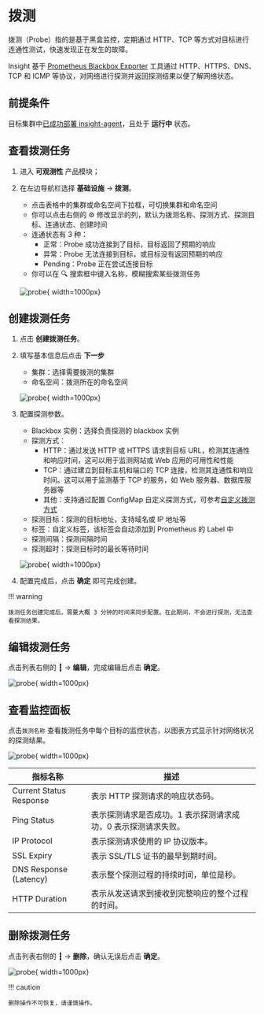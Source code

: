 # 拨测

拨测（Probe）指的是基于黑盒监控，定期通过 HTTP、TCP 等方式对目标进行连通性测试，快速发现正在发生的故障。

Insight 基于 [Prometheus Blackbox Exporter](https://github.com/prometheus/blackbox_exporter)
工具通过 HTTP、HTTPS、DNS、TCP 和 ICMP 等协议，对网络进行探测并返回探测结果以便了解网络状态。

## 前提条件

目标集群中[已成功部署 insight-agent](../../quickstart/install/install-agent.md)，且处于 __运行中__ 状态。

## 查看拨测任务

1. 进入 __可观测性__ 产品模块；
2. 在左边导航栏选择 __基础设施__ -> __拨测__。

    - 点击表格中的集群或命名空间下拉框，可切换集群和命名空间
    - 你可以点击右侧的 ⚙️ 修改显示的列，默认为拨测名称、探测方式、探测目标、连通状态、创建时间
    - 连通状态有 3 种：
        - 正常：Probe 成功连接到了目标，目标返回了预期的响应
        - 异常：Probe 无法连接到目标，或目标没有返回预期的响应
        - Pending：Probe 正在尝试连接目标
    - 你可以在 🔍 搜索框中键入名称，模糊搜索某些拨测任务

    ![probe](https://docs.daocloud.io/daocloud-docs-images/docs/zh/docs/insight/images/probe00.png){ width=1000px}

## 创建拨测任务

1. 点击 __创建拨测任务__。
2. 填写基本信息后点击 __下一步__ 

    - 集群：选择需要拨测的集群
    - 命名空间：拨测所在的命名空间

    ![probe](https://docs.daocloud.io/daocloud-docs-images/docs/zh/docs/insight/images/probe01.png){ width=1000px}

3. 配置探测参数。

    - Blackbox 实例：选择负责探测的 blackbox 实例
    - 探测方式：
        - HTTP：通过发送 HTTP 或 HTTPS 请求到目标 URL，检测其连通性和响应时间，这可以用于监测网站或 Web 应用的可用性和性能
        - TCP：通过建立到目标主机和端口的 TCP 连接，检测其连通性和响应时间。这可以用于监测基于 TCP 的服务，如 Web 服务器、数据库服务器等
        - 其他：支持通过配置 ConfigMap 自定义探测方式，可参考[自定义拨测方式](../collection-manag/probe-module.md)
    - 探测目标：探测的目标地址，支持域名或 IP 地址等
    - 标签：自定义标签，该标签会自动添加到 Prometheus 的 Label 中
    - 探测间隔：探测间隔时间
    - 探测超时：探测目标时的最长等待时间

    ![probe](https://docs.daocloud.io/daocloud-docs-images/docs/zh/docs/insight/images/probe02.png){ width=1000px}

4. 配置完成后，点击 __确定__ 即可完成创建。

!!! warning

    拨测任务创建完成后，需要大概 3 分钟的时间来同步配置。在此期间，不会进行探测，无法查看探测结果。

## 编辑拨测任务

点击列表右侧的 __┇__ -> __编辑__，完成编辑后点击 __确定__。

![probe](https://docs.daocloud.io/daocloud-docs-images/docs/zh/docs/insight/images/probe04.png){ width=1000px}

## 查看监控面板

点击`拨测名称` 查看拨测任务中每个目标的监控状态，以图表方式显示针对网络状况的探测结果。

![probe](../../images/probe03.png){ width=1000px}

| 指标名称 | 描述 |
| -- | -- |
| Current Status Response | 表示 HTTP 探测请求的响应状态码。|
| Ping Status | 表示探测请求是否成功。1 表示探测请求成功，0 表示探测请求失败。 |
| IP Protocol | 表示探测请求使用的 IP 协议版本。 |
| SSL Expiry | 表示 SSL/TLS 证书的最早到期时间。 |
| DNS Response (Latency) | 表示整个探测过程的持续时间，单位是秒。 |
| HTTP Duration | 表示从发送请求到接收到完整响应的整个过程的时间。|

## 删除拨测任务

点击列表右侧的 __┇__ -> __删除__，确认无误后点击 __确定__。

![probe](https://docs.daocloud.io/daocloud-docs-images/docs/zh/docs/insight/images/probe05.png){ width=1000px}

!!! caution

    删除操作不可恢复，请谨慎操作。
